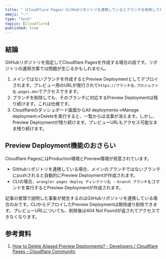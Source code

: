 ```yaml
---
title: "（Cloudflare Pages）GitHubリポジトリを連携しているとブランチを削除してもPreview Deploymentが残り続ける"
emoji: "✨"
type: "tech"
topics: [Cloudflare]
published: true
---
```

## 結論

GitHubリポジトリを指定してCloudflare Pagesを作成する場合の話です。リポジトリの運用次第では問題が生じるかもしれません。

1. メインではないブランチを作成するとPreview Deploymentとしてデプロイされます。プレビュー用のURLが発行されて`https://ブランチ名.プロジェクト名.pages.dev`でアクセスできます。
2. ブランチを削除しても、そのブランチに対応するPreview Deploymentは残り続けます。これは仕様です。
3. Cloudflareのダッシュボード画面からAll deployments→Manage deployment→Deleteを実行すると、一覧からは法事が消えます。しかし、Preview Deploymentが残り続けます。プレビューURLもアクセス可能なまま残り続けます。

## Preview Deployment機能のおさらい

Cloudflare PagesにはProduction環境とPreview環境が用意されています。

- GitHubリポジトリを連携している場合、メインのブランチではないブランチにpushされると自動的にPreview Deploymentが作成されます。
- CLIの場合、`wrangler pages deploy ディレクトリ名 --branch ブランチ名`コマンドを実行するとPreview Deploymentが作成されます。

記事の冒頭で説明した事象が発生するのはGitHubリポジトリを連携している場合のみです。CLIからデプロイしたPreview Deploymentは期待通り削除できます。プレビューURLについても、削除後は404 Not Foundが返されてアクセスできなくなります。

## 参考資料

1. [How to Delete Aliased Preview Deployments? - Developers / Cloudflare Pages - Cloudflare Community](https://community.cloudflare.com/t/how-to-delete-aliased-preview-deployments/269292/25)
